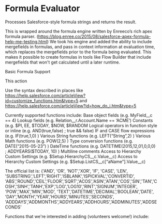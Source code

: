 # Formula Evaluator

Processes Salesforce-style formula strings and returns the result.

This is wrapped around the formula engine written by Enreeco’s rich apex formula parser. (https://blog.enree.co/2015/08/salesforce-apex-formula-help-me-testing.html)  We took his engine and added the ability to include mergefields in formulas, and pass in context information at evaluation time, which replaces the mergefields prior to the formula being evaluated. This makes it possible to create formulas in tools like Flow Builder that include mergefields that won't get calculated until a later runtime.

Basic Formula Support

This action 

Use the syntax described in places like https://help.salesforce.com/articleView?id=customize_functions.htm&type=5
and
https://help.salesforce.com/articleView?id=how_do_i.htm&type=5

Currently supported functions include:
Base object fields (e.g. MyField__c == 4)
Lookup fields (e.g. Relation__r.Account.Name == ‘ACME’)
Constants (e.g. $PI, EE, $TODAY, $NOW, $RANDOM
Logical operators in function style or inline (e.g. AND(true,false) ; true && false)
IF and CASE flow expressions (e.g. IF(true,1,0) )
Various String functions (e.g. LEFT(“String”,2) )
Various Math functions (e.g. POW(2,5) )
Type conversion functions (e.g. DATE(“2015-05-23”) )
DateTime functions (e.g. DATETIME(2015,12,01,0,0,0) ; ADDYEARS($TODAY, 10) )
Multiline comments
Access to Hierarchy Custom Settings (e.g. $Setup.HierarchyCS__c.Value__c)
Access to Hierarchy Custom Settings (e.g. $Setup.ListCS__c[“aName”].Value__c)

The official list is: {'AND', 'OR', 'NOT','XOR', 'IF', 'CASE', 'LEN', 
        'SUBSTRING','LEFT','RIGHT','ISBLANK','ISPICKVAL','CONVERTID',
        'ABS','ROUND','CEIL','FLOOR','SQRT','ACOS','ASIN','ATAN','COS','SIN','TAN','COSH','SINH','TANH','EXP','LOG','LOG10','RINT','SIGNUM','INTEGER',
        'POW','MAX','MIN','MOD',
        'TEXT','DATETIME','DECIMAL','BOOLEAN','DATE',
        'DAY','MONTH','YEAR','HOURS','MINUTES','SECONDS',
        'ADDDAYS','ADDMONTHS','ADDYEARS','ADDHOURS','ADDMINUTES','ADDSECONDS'

Functions that we're interested in adding (volunteers welcome!) include:
